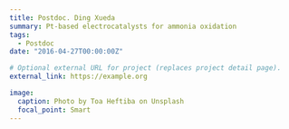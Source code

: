 ```yaml
---
title: Postdoc. Ding Xueda
summary: Pt-based electrocatalysts for ammonia oxidation
tags:
  - Postdoc
date: "2016-04-27T00:00:00Z"

# Optional external URL for project (replaces project detail page).
external_link: https://example.org

image:
  caption: Photo by Toa Heftiba on Unsplash
  focal_point: Smart
---
```

